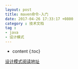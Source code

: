 ```yaml
---
layout: post
title: maven命令-入门
date: 2017-04-26 17:33:17 +0800
category : 技术文档
tag :
- java
- 设计模式
---
```

* content
{:toc}




[设计模式阅读地址](https://quanke.gitbooks.io/design-pattern-java/content/)